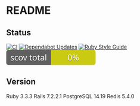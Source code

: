 # README

## Status
[![CI](https://github.com/Christophe-Junier/crypto_dashboard/actions/workflows/ci.yml/badge.svg)](https://github.com/Christophe-Junier/crypto_dashboard/actions/workflows/ci.yml)
[![Dependabot Updates](https://github.com/Christophe-Junier/crypto_dashboard/actions/workflows/dependabot/dependabot-updates/badge.svg)](https://github.com/Christophe-Junier/crypto_dashboard/actions/workflows/dependabot/dependabot-updates)
[![Ruby Style Guide](https://img.shields.io/badge/code_style-rubocop-brightgreen.svg)](https://github.com/rubocop/rubocop)
![Coverage](coverage/coverage_badge_total.svg)

## Version
Ruby 3.3.3
Rails 7.2.2.1
PostgreSQL 14.19
Redis 5.4.0
